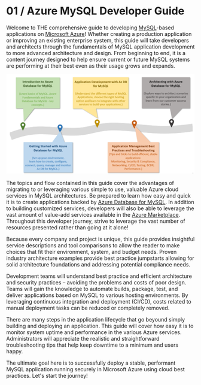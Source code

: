 # 01 / Azure MySQL Developer Guide

Welcome to THE comprehensive guide to developing [MySQL](https://www.mysql.com/)-based applications on [Microsoft Azure](https://portal.azure.com/)! Whether  creating a production application or improving an existing enterprise system, this guide will take developers and architects through the fundamentals of MySQL application development to more advanced architecture and design. From beginning to end, it is a content journey designed to help ensure current or future MySQL systems are performing at their best even as their usage grows and expands.

![The diagram shows the progression of development evolution in the guide.](media/mysql-journey.png "MySQL Journey")

The topics and flow contained in this guide cover the advantages of migrating to or leveraging various simple to use, valuable Azure cloud services in MySQL architectures. Be prepared to learn how easy and quick it is to create applications backed by [Azure Database for MySQL](https://docs.microsoft.com/azure/mysql/). In addition to building customized services, developers will also be able to leverage the vast amount of value-add services available in the [Azure Marketplace](https://azuremarketplace.microsoft.com/marketplace/). Throughout this developer journey, strive to leverage the vast number of resources presented rather than going at it alone!

Because every company and project is unique, this guide provides insightful service descriptions and tool comparisons to allow the reader to make choices that fit their environment, system, and budget needs. Proven industry architecture examples provide best practice jumpstarts allowing for solid architecture foundations and addressing potential compliance needs.

Development teams will understand best practice and efficient architecture and security practices – avoiding the problems and costs of poor design. Teams will gain the knowledge to automate builds, package, test, and deliver applications based on MySQL to various hosting environments. By leveraging continuous integration and deployment (CI/CD), costs related to manual deployment tasks can be reduced or completely removed.

There are many steps in the application lifecycle that go beyound simply building and deploying an application. This guide will cover how easy it is to monitor system uptime and performance in the various Azure services. Administrators will appreciate the realistic and straightforward troubleshooting tips that help keep downtime to a minimum and users happy.

The ultimate goal here is to successfully deploy a stable, performant MySQL application running securely in Microsoft Azure using cloud best practices. Let's start the journey!
